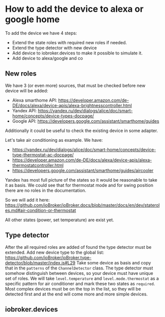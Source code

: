 # How to add the device to alexa or google home
To add the device we have 4 steps:
- Extend the state roles with required new roles if needed.
- Extend the type detector with new device
- Add device to iobroker.devices to make it possible to simulate it.
- Add device to alexa/google and co

## New roles
We have 3 (or even more) sources, that must be checked before new device will be added:
- Alexa smarthome API: https://developer.amazon.com/de-DE/docs/alexa/device-apis/alexa-brightnesscontroller.html
- Yandex API: https://yandex.ru/dev/dialogs/alice/doc/smart-home/concepts/device-types-docpage/
- Google API: https://developers.google.com/assistant/smarthome/guides

Additionally it could be useful to check the existing device in some adapter.

Let's take air conditioning as example. We have:
- https://yandex.ru/dev/dialogs/alice/doc/smart-home/concepts/device-type-thermostat-ac-docpage/
- https://developer.amazon.com/de-DE/docs/alexa/device-apis/alexa-thermostatcontroller.html
- https://developers.google.com/assistant/smarthome/guides/aircooler

Yandex has most full picture of the states so it would be reasonable to take it as basis. 
We could see that for thermostat mode and for swing position there are no roles in the documentation.

So we will add it here: https://github.com/ioBroker/ioBroker.docs/blob/master/docs/en/dev/stateroles.md#air-condition-or-thermostat

All other states (power, set temperature) are exist yet.

## Type detector
After the all required roles are added of found the type detector must be extended.
Add new device type to the global list: https://github.com/ioBroker/ioBroker.type-detector/blob/master/index.js#L29
Take some device as basis and copy that in the `patterns` of the `ChannelDetector` class.
The type detector must somehow distinguish between devices, so your device must have unique set of roles.
We will take `level.temperature` and `level.mode.thermostat` as a specific pattern for air conditioner and mark these two states as `required`.
Most complex devices must be on the top in the list, so they will be detected first and at the end will come more and more simple devices. 

 ## iobroker.devices